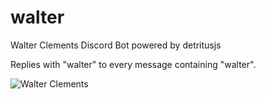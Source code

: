 # walter

Walter Clements Discord Bot
powered by detritusjs

Replies with "walter" to every message containing "walter".


![Walter Clements](https://i.kym-cdn.com/photos/images/newsfeed/001/436/042/8b6.jpg)
